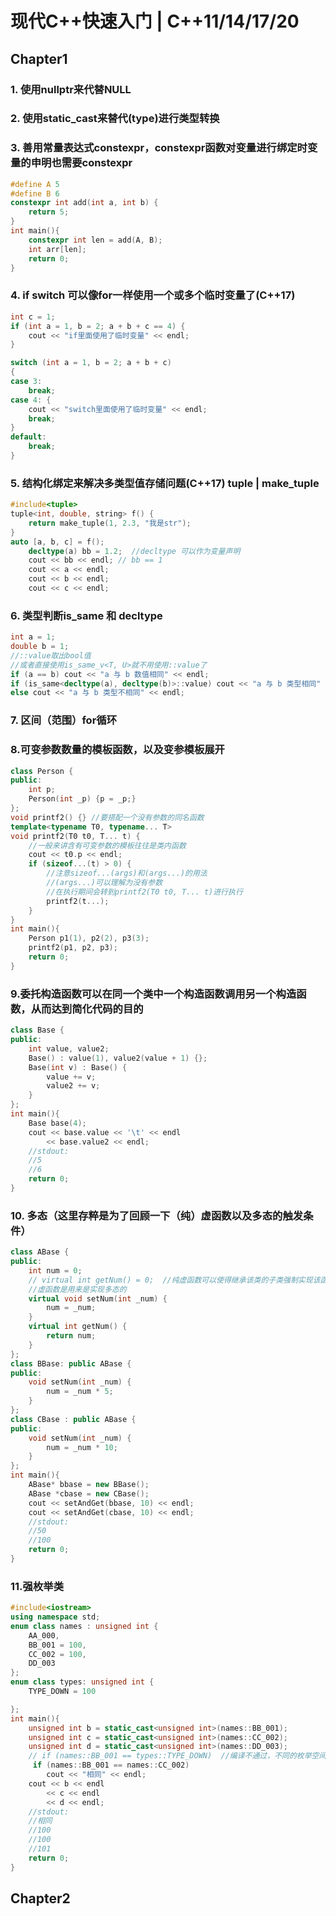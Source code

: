 # 现代C++快速入门 | C++11/14/17/20

## Chapter1

### 1. 使用nullptr来代替NULL

### 2. 使用static_cast<type>来替代(type)进行类型转换

### 3. 善用常量表达式constexpr，constexpr函数对变量进行绑定时变量的申明也需要constexpr

```C++
#define A 5
#define B 6
constexpr int add(int a, int b) {
	return 5;
}
int main(){
    constexpr int len = add(A, B);
	int arr[len];
    return 0;
}
```

### 4. if switch 可以像for一样使用一个或多个临时变量了(C++17)

```c++
int c = 1;
if (int a = 1, b = 2; a + b + c == 4) {
    cout << "if里面使用了临时变量" << endl;
}

switch (int a = 1, b = 2; a + b + c)
{
case 3:
    break;
case 4: {
    cout << "switch里面使用了临时变量" << endl;
    break;
}
default:
    break;
}
```

### 5. 结构化绑定来解决多类型值存储问题(C++17) tuple | make_tuple

```C++
#include<tuple>
tuple<int, double, string> f() {
	return make_tuple(1, 2.3, "我是str");
}
auto [a, b, c] = f();
	decltype(a) bb = 1.2;  //decltype 可以作为变量声明
	cout << bb << endl; // bb == 1
	cout << a << endl;
	cout << b << endl;
	cout << c << endl;
```



### 6. 类型判断is_same 和 decltype

```C++
int a = 1;
double b = 1;
//::value取出bool值
//或者直接使用is_same_v<T, U>就不用使用::value了
if (a == b) cout << "a 与 b 数值相同" << endl;
if (is_same<decltype(a), decltype(b)>::value) cout << "a 与 b 类型相同" << endl; 
else cout << "a 与 b 类型不相同" << endl;
```

### 7. 区间（范围）for循环

### 8.可变参数数量的模板函数，以及变参模板展开

```C++
class Person {
public:
	int p;
	Person(int _p) {p = _p;}
};
void printf2() {} //要搭配一个没有参数的同名函数
template<typename T0, typename... T>
void printf2(T0 t0, T... t) {
	//一般来讲含有可变参数的模板往往是类内函数
	cout << t0.p << endl;
	if (sizeof...(t) > 0) {
        //注意sizeof...(args)和(args...)的用法
		//(args...)可以理解为没有参数
		//在执行期间会转到printf2(T0 t0, T... t)进行执行
		printf2(t...);
	}
}
int main(){
    Person p1(1), p2(2), p3(3);
	printf2(p1, p2, p3);
    return 0;
}
```

### 9.委托构造函数可以在同一个类中一个构造函数调用另一个构造函数，从而达到简化代码的目的

```C++
class Base {
public:
	int value, value2;
	Base() : value(1), value2(value + 1) {};
	Base(int v) : Base() {
		value += v;
		value2 += v;
	}
};
int main(){
    Base base(4);
    cout << base.value << '\t' << endl
        << base.value2 << endl;
    //stdout:
    //5
    //6
    return 0;
}
```



### 10. 多态（这里存粹是为了回顾一下（纯）虚函数以及多态的触发条件）

```C++
class ABase {
public:
	int num = 0;
	// virtual int getNum() = 0;  //纯虚函数可以使得继承该类的子类强制实现该函数，否则无法得到实例化
	//虚函数是用来是实现多态的
	virtual void setNum(int _num) {
		num = _num;
	}
	virtual int getNum() {
		return num;
	}
};
class BBase: public ABase {
public:
	void setNum(int _num) {
		num = _num * 5;
	}
};
class CBase : public ABase {
public:
	void setNum(int _num) {
		num = _num * 10;
	}
};
int main(){
    ABase* bbase = new BBase();
	ABase *cbase = new CBase();
	cout << setAndGet(bbase, 10) << endl;
	cout << setAndGet(cbase, 10) << endl;
	//stdout:
	//50
	//100
    return 0;
}
```

### 11.强枚举类

```C++
#include<iostream>
using namespace std;
enum class names : unsigned int {
	AA_000,
	BB_001 = 100,
	CC_002 = 100,
	DD_003
};
enum class types: unsigned int {
	TYPE_DOWN = 100

};
int main(){
    unsigned int b = static_cast<unsigned int>(names::BB_001);
	unsigned int c = static_cast<unsigned int>(names::CC_002);
	unsigned int d = static_cast<unsigned int>(names::DD_003);
	// if (names::BB_001 == types::TYPE_DOWN)  //编译不通过，不同的枚举空间不能进行比较
	 if (names::BB_001 == names::CC_002)
		cout << "相同" << endl;
	cout << b << endl
		<< c << endl
		<< d << endl;
	//stdout:
	//相同
	//100
	//100
	//101
    return 0;
}
```

## Chapter2

